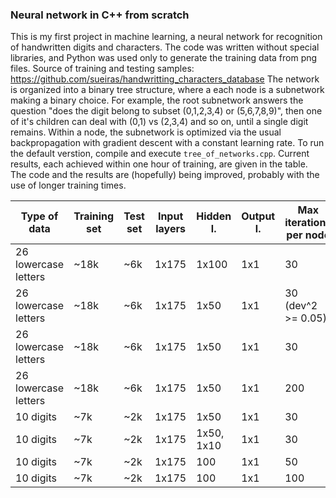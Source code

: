 ### Neural network in C++ from scratch


This is my first project in machine learning, a neural network for recognition of handwritten digits and characters.
The code was written without special libraries, and Python was used only to generate the training data from png files. Source of training and testing samples: https://github.com/sueiras/handwritting_characters_database
The network is organized into a binary tree structure, where a each node is a subnetwork making a binary choice. For example, the root subnetwork answers the question "does the digit belong to subset (0,1,2,3,4) or (5,6,7,8,9)", then one of it's children can deal with (0,1) vs (2,3,4) and so on, until a single digit remains. Within a node, the subnetwork is optimized via the usual backpropagation with gradient descent with a constant learning rate. 
To run the default verstion, compile and execute `tree_of_networks.cpp`. 
Current results, each achieved within one hour of training, are given in the table. 
The code and the results are (hopefully) being improved, probably with the use of longer training times. 





| Type of data          | Training set | Test set    | Input layers | Hidden l.  | Output l. | Max iterations per node | Training accuracy | Test accuracy |  
| ----------------------| -------------| ----------- | -------------| ---------- | --------- | ----------------------- | ------------------| ------------- |
| 26 lowercase letters  | ~18k         | ~6k         | 1x175        | 1x100      | 1x1       | 30                      | 95%               | 63%           |
| 26 lowercase letters  | ~18k         | ~6k         | 1x175        | 1x50       | 1x1       | 30 (dev^2 >= 0.05)      | 82%               | 59%           | 
| 26 lowercase letters  | ~18k         | ~6k         | 1x175        | 1x50       | 1x1       | 30                      | 92%               | 63%           | 
| 26 lowercase letters  | ~18k         | ~6k         | 1x175        | 1x50       | 1x1       | 200                     | 97%               | 65%           | 
| 10 digits             | ~7k          | ~2k         | 1x175        | 1x50       | 1x1       | 30                      | 98%               | 80%           | 
| 10 digits             | ~7k          | ~2k         | 1x175        | 1x50, 1x10 | 1x1       | 30                      | 99%               | 80%           | 
| 10 digits             | ~7k          | ~2k         | 1x175        | 100        | 1x1       | 50                      | 99%               | 81%           | 
| 10 digits             | ~7k          | ~2k         | 1x175        | 100        | 1x1       | 100                     | 99%               | 82%           | 
